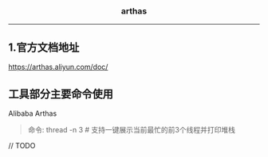 ### <center>arthas

***

## 1.官方文档地址
<https://arthas.aliyun.com/doc/>


## 工具部分主要命令使用

Alibaba Arthas
> 命令:  thread -n 3 # 支持一键展示当前最忙的前3个线程并打印堆栈


// TODO